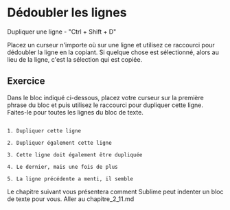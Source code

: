 Dédoubler les lignes
====================


Dupliquer une ligne - "Ctrl + Shift + D"

Placez un curseur n'importe où sur une ligne et utilisez ce raccourci pour 
dédoubler la ligne en la copiant. Si quelque chose est sélectionné, alors au
lieu de la ligne, c'est la sélection qui est copiée.


Exercice
---------

Dans le bloc indiqué ci-dessous, placez votre curseur sur la première phrase du 
bloc et puis utilisez le raccourci pour dupliquer cette ligne. Faites-le pour 
toutes les lignes du bloc de texte.

```

1. Dupliquer cette ligne

2. Dupliquer également cette ligne

3. Cette ligne doit également être dupliquée

4. Le dernier, mais une fois de plus

5. La ligne précédente a menti, il semble

```

Le chapitre suivant vous présentera comment Sublime peut indenter un bloc de texte pour vous. Aller au chapitre_2_11.md

